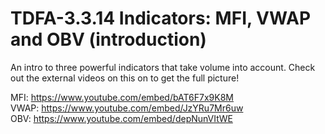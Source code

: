 # TDFA-3.3.14 Indicators: MFI, VWAP and OBV (introduction)

An intro to three powerful indicators that take volume into account. Check out the external videos on this on to get the full picture! 

MFI: https://www.youtube.com/embed/bAT6F7x9K8M  
VWAP: https://www.youtube.com/embed/JzYRu7Mr6uw  
OBV: https://www.youtube.com/embed/depNunVItWE  
